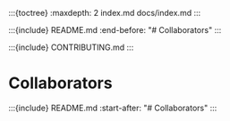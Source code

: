 :::{toctree}
:maxdepth: 2
index.md
docs/index.md
:::

:::{include} README.md
:end-before: "# Collaborators"
:::

:::{include} CONTRIBUTING.md
:::

# Collaborators

:::{include} README.md
:start-after: "# Collaborators"
:::
